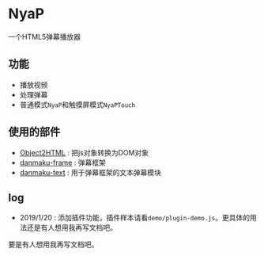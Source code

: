 NyaP
====
一个HTML5弹幕播放器

## 功能
* 播放视频
* 处理弹幕
* 普通模式`NyaP`和触摸屏模式`NyaPTouch`

## 使用的部件
* [Object2HTML](https://coding.net/u/luojia/p/Object2HTML/git) : 把js对象转换为DOM对象
* [danmaku-frame](https://coding.net/u/luojia/p/danmaku-frame/git) : 弹幕框架
* [danmaku-text](https://coding.net/u/luojia/p/danmaku-text/git) : 用于弹幕框架的文本弹幕模块

## log
* 2019/1/20 : 添加插件功能，插件样本请看`demo/plugin-demo.js`。更具体的用法还是有人想用我再写文档吧。

要是有人想用我再写文档吧。